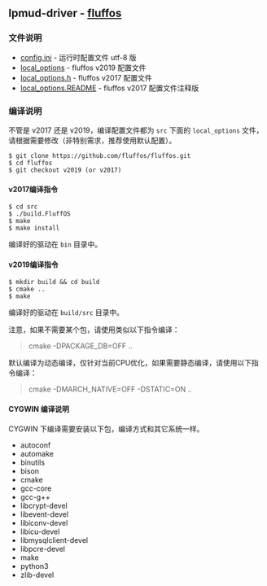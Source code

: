 ## lpmud-driver - [fluffos](https://github.com/fluffos/fluffos)

### 文件说明
 - [config.ini](config.ini) - 运行时配置文件 utf-8 版
 - [local_options](local_options) - fluffos v2019 配置文件
 - [local_options.h](local_options.h) - fluffos v2017 配置文件
 - [local_options.README](local_options.README) - fluffos v2017 配置文件注释版

### 编译说明

不管是 v2017 还是 v2019，编译配置文件都为 `src` 下面的 `local_options` 文件，请根据需要修改（非特别需求，推荐使用默认配置）。
```
$ git clone https://github.com/fluffos/fluffos.git
$ cd fluffos
$ git checkout v2019 (or v2017)
```

#### v2017编译指令
```
$ cd src
$ ./build.FluffOS
$ make
$ make install
```
编译好的驱动在 `bin` 目录中。

#### v2019编译指令
```
$ mkdir build && cd build
$ cmake ..
$ make
```
编译好的驱动在 `build/src` 目录中。

注意，如果不需要某个包，请使用类似以下指令编译：

> cmake -DPACKAGE_DB=OFF ..

默认编译为动态编译，仅针对当前CPU优化，如果需要静态编译，请使用以下指令编译：

> cmake -DMARCH_NATIVE=OFF -DSTATIC=ON ..

#### CYGWIN 编译说明
CYGWIN 下编译需要安装以下包，编译方式和其它系统一样。

- autoconf
- automake
- binutils
- bison
- cmake
- gcc-core
- gcc-g++
- libcrypt-devel
- libevent-devel
- libiconv-devel
- libicu-devel
- libmysqlclient-devel
- libpcre-devel
- make
- python3
- zlib-devel
